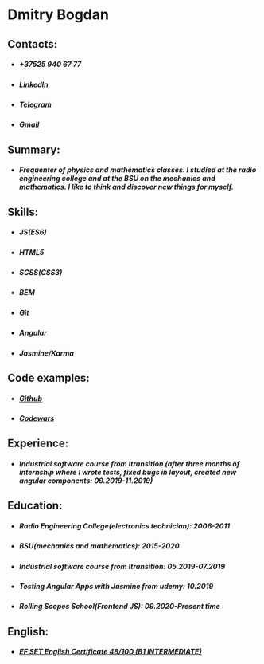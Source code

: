 # Dmitry Bogdan

## Contacts:
    
* ##### +37525 940 67 77
* ##### [LinkedIn](https://www.linkedin.com/in/dmitry-bogdan-594b34173/)
* ##### [Telegram](https://www.t.me/nextspace)
* ##### [Gmail](mailto:mgblsttt@gmail.com)
    
## Summary: 
* ##### Frequenter of physics and mathematics classes. I studied at the radio engineering college and at the BSU on the mechanics and mathematics. I like to think and discover new things for myself.
    
## Skills:
* ##### JS(ES6)
* ##### HTML5
* ##### SCSS(CSS3)
* ##### BEM
* ##### Git
* ##### Angular
* ##### Jasmine/Karma
    
## Code examples:
* ##### [Github](https://github.com/DmitryBogdan90)
* ##### [Codewars](https://www.codewars.com/users/nxtspc)
    
## Experience: 
* ##### Industrial software course from Itransition (after three months of internship where I wrote tests, fixed bugs in layout, created new angular components: 09.2019-11.2019) 
    
## Education:
* ##### Radio Engineering College(electronics technician): 2006-2011
* ##### BSU(mechanics and mathematics): 2015-2020
* ##### Industrial software course from Itransition: 05.2019-07.2019
* ##### Testing Angular Apps with Jasmine from udemy: 10.2019
* ##### Rolling Scopes School(Frontend JS): 09.2020-Present time
    
## English:
* ##### [EF SET English Certificate 48/100 (B1 INTERMEDIATE)](https://www.efset.org/cert/NtNZMb)
